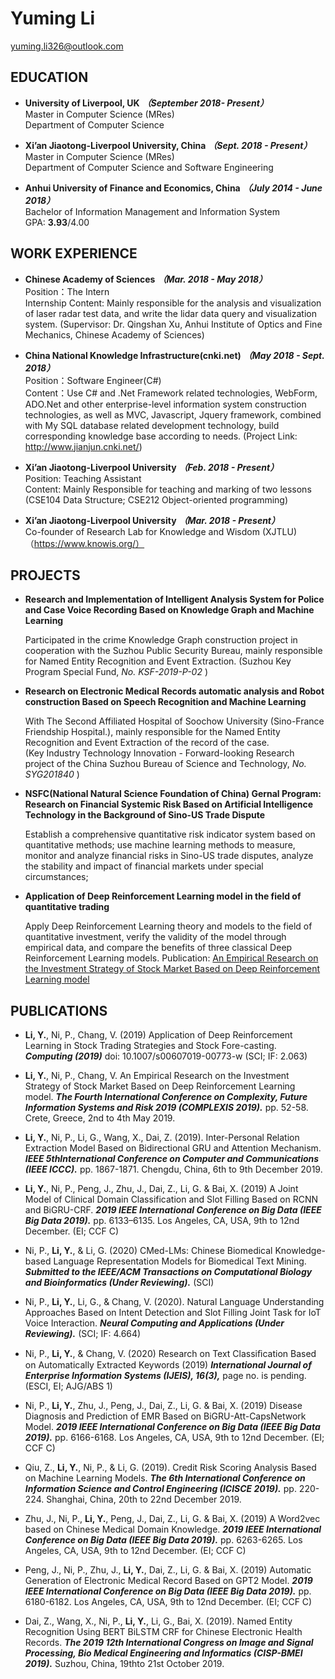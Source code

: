 # Yuming Li
yuming.li326@outlook.com

## EDUCATION
- **University of Liverpool, UK** ***（September 2018- Present）***  
Master in Computer Science (MRes)  
Department of Computer Science

- **Xi’an Jiaotong-Liverpool University, China**  ***（Sept. 2018 - Present）***   
Master in Computer Science (MRes)  
Department of Computer Science and Software Engineering

- **Anhui University of Finance and Economics, China** ***（July 2014 - June 2018）***  
Bachelor of Information Management and Information System  
GPA: **3.93**/4.00

## WORK EXPERIENCE
- **Chinese Academy of Sciences** ***（Mar. 2018 - May 2018）***  
Position：The Intern  
Internship Content: Mainly responsible for the analysis and visualization of laser radar test data, and write the lidar data
query and visualization system.
(Supervisor: Dr. Qingshan Xu, Anhui Institute of Optics and Fine Mechanics, Chinese Academy of Sciences)

- **China National Knowledge Infrastructure(cnki.net)** ***（May 2018 - Sept. 2018）***  
Position：Software Engineer(C#)  
Content：Use C# and .Net Framework related technologies, WebForm, ADO.Net and other enterprise-level information system construction technologies, as well as MVC, Javascript, Jquery framework, combined with My SQL database related development technology, build corresponding knowledge base according to needs.
(Project Link: http://www.jianjun.cnki.net/)

- **Xi’an Jiaotong-Liverpool University**  ***（Feb. 2018 - Present）***  
Position: Teaching Assistant  
Content: Mainly Responsible for teaching and marking of two lessons (CSE104 Data Structure; CSE212 Object-oriented programming)

- **Xi’an Jiaotong-Liverpool University**  ***（Mar. 2018 - Present）***  
Co-founder of Research Lab for Knowledge and Wisdom (XJTLU) （https://www.knowis.org/）

## PROJECTS
- **Research and Implementation of Intelligent Analysis System for Police and Case Voice Recording Based on Knowledge Graph and Machine Learning** 
  
  Participated in the crime Knowledge Graph construction project in cooperation with the Suzhou Public Security Bureau, mainly responsible for Named Entity Recognition and Event Extraction.   (Suzhou Key Program Special Fund, *No. KSF-2019-P-02* )
- **Research on Electronic Medical Records automatic analysis and Robot construction Based on Speech Recognition and Machine Learning**  
  
  With The Second Affiliated Hospital of Soochow University (Sino-France Friendship Hospital.), mainly responsible for the Named Entity Recognition and Event Extraction of the record of the case.  
 (Key Industry Technology Innovation - Forward-looking Research project of the China Suzhou Bureau of Science and Technology, *No. SYG201840* ) 

- **NSFC(National Natural Science Foundation of China) Gernal Program: Research on Financial Systemic Risk Based on Artificial Intelligence Technology in the Background of Sino-US Trade Dispute**  

  Establish a comprehensive quantitative risk indicator system based on quantitative methods; use machine learning methods to measure, monitor and analyze financial risks in Sino-US trade disputes, analyze the stability and impact of financial markets under special circumstances;

- **Application of Deep Reinforcement Learning model in the field of quantitative trading**  

  Apply Deep Reinforcement Learning theory and models to the field of quantitative investment, verify the validity of the model through empirical data, and compare the benefits of three classical Deep Reinforcement Learning models.
Publication: [An Empirical Research on the Investment Strategy of Stock Market Based on Deep Reinforcement Learning model](https://www.scitepress.org/PublicationsDetail.aspx?ID=F1RErCLle6I=&t=1 "‘An Empirical Research on the Investment Strategy of Stock Market Based on Deep Reinforcement Learning model")

## PUBLICATIONS
- **Li, Y.**, Ni, P., Chang, V. (2019) Application of Deep Reinforcement Learning in Stock Trading Strategies and Stock Fore-casting. ***Computing (2019)*** doi: 10.1007/s00607019-00773-w  (SCI; IF: 2.063)

- **Li, Y.**, Ni, P., Chang, V. An Empirical Research on the Investment Strategy of Stock Market Based on Deep Reinforcement Learning model. ***The Fourth International Conference on Complexity, Future Information Systems and Risk 2019 (COMPLEXIS 2019).*** pp. 52-58. Crete, Greece, 2nd to 4th May 2019. 
- **Li, Y.**, Ni, P., Li, G., Wang, X., Dai, Z. (2019).  Inter-Personal Relation Extraction Model Based on Bidirectional GRU and Attention Mechanism. ***IEEE 5thInternational Conference on Computer and Communications (IEEE ICCC).*** pp. 1867-1871.  Chengdu, China, 6th to 9th December 2019.

- **Li, Y.**, Ni, P., Peng, J., Zhu, J., Dai, Z., Li, G. & Bai, X. (2019) A Joint Model of Clinical Domain Classification and Slot Filling Based on RCNN and BiGRU-CRF. ***2019 IEEE International Conference on Big Data (IEEE Big Data 2019).*** pp. 6133–6135.  Los Angeles, CA, USA, 9th to 12nd December. (EI; CCF C)

- Ni, P., **Li, Y.**, & Li, G. (2020) CMed-LMs: Chinese Biomedical Knowledge-based Language Representation Models for Biomedical Text Mining. ***Submitted to the IEEE/ACM Transactions on Computational Biology and Bioinformatics (Under Reviewing).*** (SCI)

- Ni, P., **Li, Y.**, Li, G., & Chang, V. (2020). Natural Language Understanding Approaches Based on Intent Detection and Slot Filling Joint Task for IoT Voice Interaction. ***Neural Computing and Applications (Under Reviewing).*** (SCI; IF: 4.664)

- Ni, P., **Li, Y.**, & Chang, V. (2020) Research on Text Classiﬁcation Based on Automatically Extracted Keywords (2019) ***International Journal of Enterprise Information Systems (IJEIS), 16(3),*** page no. is pending. (ESCI, EI; AJG/ABS 1)

- Ni, P., **Li, Y.**, Zhu, J., Peng, J., Dai, Z., Li, G. & Bai, X. (2019) Disease Diagnosis and Prediction of EMR Based on BiGRU-Att-CapsNetwork Model. ***2019 IEEE International Conference on Big Data (IEEE Big Data 2019).*** pp. 6166-6168.  Los Angeles, CA, USA, 9th to 12nd December.  (EI; CCF C)

- Qiu, Z., **Li, Y.**, Ni, P., & Li, G. (2019). Credit Risk Scoring Analysis Based on Machine Learning Models. ***The 6th International Conference on Information Science and Control Engineering (ICISCE 2019).*** pp. 220-224.  Shanghai, China, 20th to 22nd December 2019.

- Zhu, J., Ni, P., **Li, Y.**, Peng, J., Dai, Z., Li, G. & Bai, X. (2019) A Word2vec based on Chinese Medical Domain Knowledge. ***2019 IEEE International Conference on Big Data (IEEE Big Data 2019).*** pp. 6263-6265.  Los Angeles, CA, USA, 9th to 12nd December. (EI; CCF C)

- Peng, J., Ni, P., Zhu, J., **Li, Y.**, Dai, Z., Li, G. & Bai, X. (2019) Automatic Generation of Electronic Medical Record Based on GPT2 Model. ***2019 IEEE International Conference on Big Data (IEEE Big Data 2019).*** pp. 6180-6182.  Los Angeles, CA, USA, 9th to 12nd December. (EI; CCF C)

- Dai, Z., Wang, X., Ni, P., **Li, Y.**, Li, G.,   Bai, X. (2019).  Named Entity Recognition Using BERT BiLSTM CRF for Chinese Electronic Health Records.  ***The 2019 12th International Congress on Image and Signal Processing, Bio Medical Engineering and Informatics (CISP-BMEI 2019).*** Suzhou, China, 19thto 21st October 2019.



